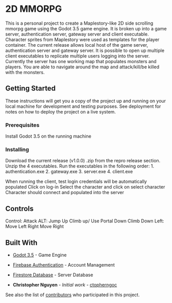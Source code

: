 # 2D MMORPG

This is a personal project to create a Maplestory-like 2D side scrolling mmorpg game using the Godot 3.5 game engine. It is broken up into a game server, authentication server, gateway server and client executable.
Character sprites from Maplestory were used as templates for the player container. The current release allows local host of the game server, authentication server and gateway server. It is possible to open up multiple
client executables to replicate multiple users logging into the server. Currently the server has one working map that populates monsters and players. You are able to navigate around the map and attack/kill/be killed with
the monsters.

## Getting Started

These instructions will get you a copy of the project up and running on your local machine for development and testing purposes. See deployment for notes on how to deploy the project on a live system.

### Prerequisites

Install Godot 3.5 on the running machine

### Installing

Download the current release (v1.0.0) .zip from the repro release section.
Unzip the 4 executables.
Run the executables in the following order:
    1. authentication.exe
    2. gateway.exe
    3. server.exe
    4. client.exe

When running the client, test login credentials will be automatically populated
Click on log-in
Select the character and click on select character
Character should connect and populated into the server


## Controls

Control: Attack
ALT:     Jump
Up       Climb up/ Use Portal
Down     Climb Down
Left:    Move Left
Right    Move Right

## Built With

* [Godot 3.5](https://godotengine.org/article/godot-3-5-cant-stop-wont-stop/) - Game Engine
* [Firebase Authentication](https://firebase.google.com/products/auth) - Account Management
* [Firestore Database](https://firebase.google.com/products/storage) - Server Database

* **Christopher Nguyen** - *Initial work* - [ctopherngoc](https://github.com/ctopherngoc)

See also the list of [contributors](https://github.com/your/project/contributors) who participated in this project.

